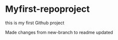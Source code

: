 # Myfirst-repoproject
this is my first Github project

Made changes from new-branch to readme updated